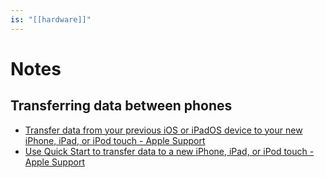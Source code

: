 ```yaml
---
is: "[[hardware]]"
---
```

# Notes
## Transferring data between phones
* [Transfer data from your previous iOS or iPadOS device to your new iPhone, iPad, or iPod touch - Apple Support](https://support.apple.com/en-us/HT201269)
* [Use Quick Start to transfer data to a new iPhone, iPad, or iPod touch - Apple Support](https://support.apple.com/en-us/HT210216)
